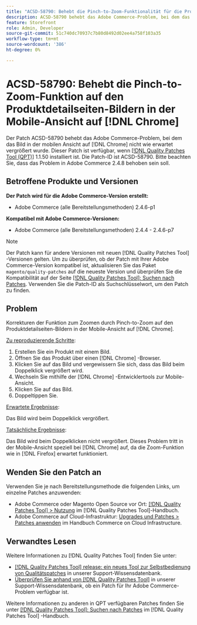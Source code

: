 ```yaml
---
title: "ACSD-58790: Behebt die Pinch-to-Zoom-Funktionalität für die Produktdetailseiten-Bilder in der Mobile-Ansicht auf [!DNL Chrome]"
description: ACSD-58790 behebt das Adobe Commerce-Problem, bei dem das Bild in der Mobile-Ansicht auf [!DNL Chrome] nicht wie erwartet vergrößert wurde.
feature: Storefront
role: Admin, Developer
source-git-commit: 51c740dc70937c7b80d8492d02ee4a758f103a35
workflow-type: tm+mt
source-wordcount: '386'
ht-degree: 0%

---
```



# ACSD-58790: Behebt die Pinch-to-Zoom-Funktion auf den Produktdetailseiten-Bildern in der Mobile-Ansicht auf [!DNL Chrome]

Der Patch ACSD-58790 behebt das Adobe Commerce-Problem, bei dem das Bild in der mobilen Ansicht auf [!DNL Chrome] nicht wie erwartet vergrößert wurde. Dieser Patch ist verfügbar, wenn [[!DNL Quality Patches Tool (QPT)]](/help/announcements/adobe-commerce-announcements/magento-quality-patches-released-new-tool-to-self-serve-quality-patches.md) 1.1.50 installiert ist. Die Patch-ID ist ACSD-58790. Bitte beachten Sie, dass das Problem in Adobe Commerce 2.4.8 behoben sein soll.

## Betroffene Produkte und Versionen

**Der Patch wird für die Adobe Commerce-Version erstellt:**

* Adobe Commerce (alle Bereitstellungsmethoden) 2.4.6-p1

**Kompatibel mit Adobe Commerce-Versionen:**

* Adobe Commerce (alle Bereitstellungsmethoden) 2.4.4 - 2.4.6-p7

>[!NOTE]
>
>Der Patch kann für andere Versionen mit neuen [!DNL Quality Patches Tool] -Versionen gelten. Um zu überprüfen, ob der Patch mit Ihrer Adobe Commerce-Version kompatibel ist, aktualisieren Sie das Paket `magento/quality-patches` auf die neueste Version und überprüfen Sie die Kompatibilität auf der Seite [[!DNL Quality Patches Tool]: Suchen nach Patches](https://experienceleague.adobe.com/tools/commerce-quality-patches/index.html). Verwenden Sie die Patch-ID als Suchschlüsselwort, um den Patch zu finden.

## Problem

Korrekturen der Funktion zum Zoomen durch Pinch-to-Zoom auf den Produktdetailseiten-Bildern in der Mobile-Ansicht auf [!DNL Chrome].

<u>Zu reproduzierende Schritte</u>:

1. Erstellen Sie ein Produkt mit einem Bild.
1. Öffnen Sie das Produkt über einen [!DNL Chrome] -Browser.
1. Klicken Sie auf das Bild und vergewissern Sie sich, dass das Bild beim Doppelklick vergrößert wird.
1. Wechseln Sie mithilfe der [!DNL Chrome] -Entwicklertools zur Mobile-Ansicht.
1. Klicken Sie auf das Bild.
1. Doppeltippen Sie.

<u>Erwartete Ergebnisse</u>:

Das Bild wird beim Doppelklick vergrößert.

<u>Tatsächliche Ergebnisse</u>:

Das Bild wird beim Doppelklicken nicht vergrößert. Dieses Problem tritt in der Mobile-Ansicht speziell bei [!DNL Chrome] auf, da die Zoom-Funktion wie in [!DNL Firefox] erwartet funktioniert.

## Wenden Sie den Patch an

Verwenden Sie je nach Bereitstellungsmethode die folgenden Links, um einzelne Patches anzuwenden:

* Adobe Commerce oder Magento Open Source vor Ort: [[!DNL Quality Patches Tool] > Nutzung](https://experienceleague.adobe.com/docs/commerce-operations/tools/quality-patches-tool/usage.html) im [!DNL Quality Patches Tool]-Handbuch.
* Adobe Commerce auf Cloud-Infrastruktur: [Upgrades und Patches > Patches anwenden](https://experienceleague.adobe.com/docs/commerce-cloud-service/user-guide/develop/upgrade/apply-patches.html) im Handbuch Commerce on Cloud Infrastructure.

## Verwandtes Lesen

Weitere Informationen zu [!DNL Quality Patches Tool] finden Sie unter:

* [[!DNL Quality Patches Tool] release: ein neues Tool zur Selbstbedienung von Qualitätspatches](/help/announcements/adobe-commerce-announcements/magento-quality-patches-released-new-tool-to-self-serve-quality-patches.md) in unserer Support-Wissensdatenbank.
* [Überprüfen Sie anhand von  [!DNL Quality Patches Tool]](/help/support-tools/patches-available-in-qpt-tool/check-patch-for-magento-issue-with-magento-quality-patches.md) in unserer Support-Wissensdatenbank, ob ein Patch für Ihr Adobe Commerce-Problem verfügbar ist.

Weitere Informationen zu anderen in QPT verfügbaren Patches finden Sie unter [[!DNL Quality Patches Tool]: Suchen nach Patches](https://experienceleague.adobe.com/tools/commerce-quality-patches/index.html) im [!DNL Quality Patches Tool] -Handbuch.
